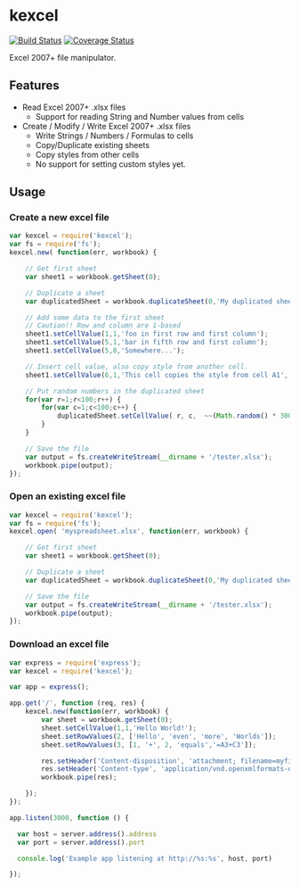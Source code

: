 # kexcel
[![Build Status](https://travis-ci.org/KeeTraxx/kexcel.svg?branch=master)](https://travis-ci.org/KeeTraxx/kexcel) 
[![Coverage Status](https://coveralls.io/repos/KeeTraxx/kexcel/badge.svg?branch=master&service=github)](https://coveralls.io/github/KeeTraxx/kexcel?branch=master)

Excel 2007+ file manipulator.

## Features

 * Read Excel 2007+ .xlsx files
   * Support for reading String and Number values from cells
 * Create / Modify / Write Excel 2007+ .xlsx files
   * Write Strings / Numbers / Formulas to cells
   * Copy/Duplicate existing sheets
   * Copy styles from other cells
   * No support for setting custom styles yet.

## Usage

### Create a new excel file

```javascript
var kexcel = require('kexcel');
var fs = require('fs');
kexcel.new( function(err, workbook) {

    // Get first sheet
    var sheet1 = workbook.getSheet(0);

    // Duplicate a sheet
    var duplicatedSheet = workbook.duplicateSheet(0,'My duplicated sheet');

    // Add some data to the first sheet
    // Caution!! Row and column are 1-based
    sheet1.setCellValue(1,1,'foo in first row and first column');
    sheet1.setCellValue(5,1,'bar in fifth row and first column');
    sheet1.setCellValue(5,8,'Somewhere...');

    // Insert cell value, also copy style from another cell.
    sheet1.setCellValue(6,1,'This cell copies the style from cell A1', 'A1');

    // Put random numbers in the duplicated sheet
    for(var r=1;r<100;r++) {
        for(var c=1;c<100;c++) {
            duplicatedSheet.setCellValue( r, c,  ~~(Math.random() * 300) );
        }
    }

    // Save the file
    var output = fs.createWriteStream(__dirname + '/tester.xlsx');
    workbook.pipe(output);
});
```

### Open an existing excel file

```javascript
var kexcel = require('kexcel');
var fs = require('fs');
kexcel.open( 'myspreadsheet.xlsx', function(err, workbook) {

    // Get first sheet
    var sheet1 = workbook.getSheet(0);

    // Duplicate a sheet
    var duplicatedSheet = workbook.duplicateSheet(0,'My duplicated sheet');

    // Save the file
    var output = fs.createWriteStream(__dirname + '/tester.xlsx');
    workbook.pipe(output);
});
```

### Download an excel file
```javascript
var express = require('express');
var kexcel = require('kexcel');

var app = express();

app.get('/', function (req, res) {
    kexcel.new(function(err, workbook) {
        var sheet = workbook.getSheet(0);
        sheet.setCellValue(1,1,'Hello World!');
        sheet.setRowValues(2, ['Hello', 'even', 'more', 'Worlds']);
        sheet.setRowValues(3, [1, '+', 2, 'equals','=A3+C3']);

        res.setHeader('Content-disposition', 'attachment; filename=myfile.xlsx');
        res.setHeader('Content-type', 'application/vnd.openxmlformats-officedocument.spreadsheetml.sheet');
        workbook.pipe(res);

    });
});

app.listen(3000, function () {

  var host = server.address().address
  var port = server.address().port

  console.log('Example app listening at http://%s:%s', host, port)

});

```
